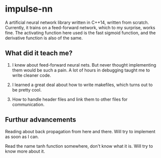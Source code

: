 # impulse-nn

A artificial neural network library written in C++14, written from scratch. Currently, it trains on a feed-forward network, which to my surprise, works fine. The activating function here used is the fast sigmoid function, and the derivative function is also of the same.

## What did it teach me?

1. I knew about feed-forward neural nets. But never thought implementing them would be such a pain. A lot of hours in debugging taught me to write cleaner code.

2. I learned a great deal about how to write makefiles, which turns out to be pretty cool.

3. How to handle header files and link them to other files for communication.

## Furthur advancements

Reading about back propagation from here and there. Will try to implement as soon as I can.

Read the name tanh function somewhere, don't know what it is. Will try to know more about it.